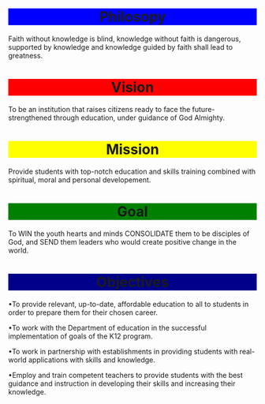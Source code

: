 <html>
</head>
<body background="Galilee.jpg">
<h1 style="text-align:center;background-color:blue">Philosopy</h1>
<p>Faith without knowledge is blind, knowledge without faith is dangerous, supported by knowledge and knowledge guided by faith shall lead to greatness.
</p>
</body>
<html>

<html>
</head>
<body>
<h1 style="text-align:center;background-color:red">Vision</h1>
<p>To be an institution that raises citizens ready to face the future-strengthened through education, under guidance of God Almighty.
</p>
</body>
<html>

<html>
</head>
<body>
<h1 style="text-align:center;background-color:yellow">Mission</h1>
<p>Provide students with top-notch education and skills training combined with spiritual, moral and personal developement.
</p>
</body>
<html>

<html>
</head>
<body>
<h1 style="text-align:center;background-color:green">Goal</h1>
<p>To WIN the youth hearts and minds CONSOLIDATE them to be disciples of God, and SEND them leaders who would create positive change in the world.
</p>
</body>
<html>

<html>
</head>
<body>
<h1 style="text-align:center;background-color:darkblue">Objectives</h1>
<p>•To provide relevant, up-to-date, affordable education to all to students in order to prepare them for their chosen career.</p>
<p>•To work with the Department of education in the successful implementation of goals of the K12 program.</p>
<p>•To work in partnership with establishments in providing students with real-world applications with skills and knowledge.</p>
<p>•Employ and train competent teachers to provide students with the best guidance and instruction in developing their skills and increasing their knowledge.</p>
</p>
</body>
<html>

